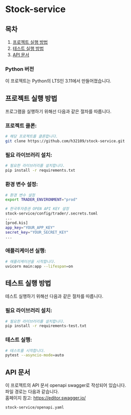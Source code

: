 
# Stock-service

## 목차
1. [프로젝트 실행 방법](#프로젝트-실행-방법)
2. [테스트 실행 방법](#테스트-실행-방법)
3. [API 문서](#API-문서)

### Python 버전
이 프로젝트는 Python의 LTS인 3.11에서 만들어졌습니다.

## 프로젝트 실행 방법
프로그램을 실행하기 위해선 다음과 같은 절차를 따릅니다.

### 프로젝트 클론:
```bash
# 해당 프로젝트를 클론합니다.
git clone https://github.com/h32109/stock-service.git
```
### 필요 라이브러리 설치:
```bash
# 필요한 라이브러리를 설치합니다.
pip install -r requirements.txt

```
### 환경 변수 설정:
```bash
# 환경 변수 설정
export TRADER_ENVIRONMENT="prod"

# 한국투자증권 OPEN API KEY 설정
stock-service/config/trader/.secrets.toml
...
[prod.kis]
app_key="YOUR_APP_KEY"
secret_key="YOUR_SECRET_KEY"
...
```

### 애플리케이션 실행:
```bash
# 애플리케이션을 시작합니다.
uvicorn main:app --lifespan=on
```

## 테스트 실행 방법
테스트 실행하기 위해선 다음과 같은 절차를 따릅니다.
### 필요 라이브러리 설치:
```bash
# 필요한 라이브러리를 설치합니다.
pip install -r requirements-test.txt
```

### 테스트 실행:
```bash
# 테스트를 시작합니다.
pytest --asyncio-mode=auto
```

## API 문서
이 프로젝트의 API 문서 openapi swagger로 작성되어 있습니다.  
파일 경로는 다음과 같습니다.  
홈페이지 참고: https://editor.swagger.io/

```bash
stock-service/openapi.yaml
```
